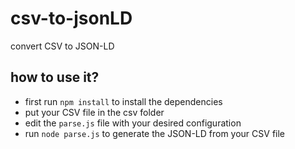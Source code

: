 # csv-to-jsonLD
convert CSV to JSON-LD

## how to use it?
- first run `npm install` to install the dependencies
- put your CSV file in the csv folder
- edit the `parse.js` file with your desired configuration
- run `node parse.js` to generate the JSON-LD from your CSV file
